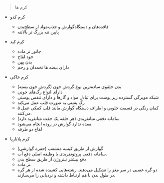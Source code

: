 > کرم ها 

- کرم کدو 
  - فاقد‌دهان و دستگاه‌گوارش و جذب‌مواد از سطح‌بدن 
  - پایین تنه بزرگ تر بالاتنه

- کرم کبد 
  - جانور نر ماده
  - خود لقاح 
  - بدن پهن 
  - دارای بیضه ها تخمدان و رحم

- کرم خاکی 
  - بدن حلقوی ساده‌ترین نوع گردش خون (گردش خون بسته)
  - دارای انواع رگ‌های خونی
  - شبکه مویرگی گسترده زیر پوست برای تبادل مواد و گازها و دارای تنفس پوستی 
  - رگ پشتی به صورت قلب عمل می‌کند 
  - ۵ کمان رنگی در قسمت جلویی و اطراف دستگاه گوارش مانند قلب کمکی عمل می‌کنند. 
  - سامانه دفعی متانفریدی (هر حلقه یک جفت متانفرید دارد)
  - معده ندارد گوارش در روده انجام می‌شود. 
  - لقاح دو طرفه 

- کرم پلاناریا 
  - گوارش از طریق کیسه منشعب (حفره گوارشی) 
  - سامانه دفعی پروتونفریدی با وظیفه اصلی دفع آب. 
  - دفع بیشتر نیتروژن از طریق سطح بدن 
  - نر ماده. 
  - دو گره عصبی در سر مغز را تشکیل می‌دهند. رشته‌هایی کشیده شده از هر گره در طول بدن با هم ارتباط داشته و نردبانی را می‌سازند. 


  

     

